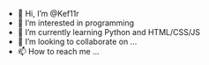 - 👋 Hi, I’m @Kef11r
- 👀 I’m interested in programming 
- 🌱 I’m currently learning Python and HTML/CSS/JS
- 💞️ I’m looking to collaborate on ...
- 📫 How to reach me ...

<!---
Kef11r/Kef11r is a ✨ special ✨ repository because its `README.md` (this file) appears on your GitHub profile.
You can click the Preview link to take a look at your changes.
--->
